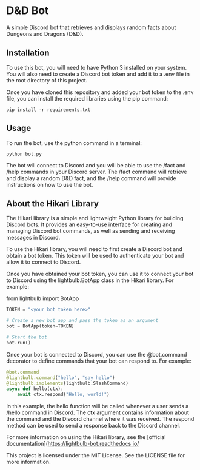 # D&D Bot

A simple Discord bot that retrieves and displays random facts about Dungeons and Dragons (D&D).

## Installation

To use this bot, you will need to have Python 3 installed on your system. You will also need to create a Discord bot token and add it to a .env file in the root directory of this project.

Once you have cloned this repository and added your bot token to the .env file, you can install the required libraries using the pip command:

```
pip install -r requirements.txt
```

## Usage

To run the bot, use the python command in a terminal:

```
python bot.py
```

The bot will connect to Discord and you will be able to use the /fact and /help commands in your Discord server. The /fact command will retrieve and display a random D&D fact, and the /help command will provide instructions on how to use the bot.


## About the Hikari Library

The Hikari library is a simple and lightweight Python library for building Discord bots. It provides an easy-to-use interface for creating and managing Discord bot commands, as well as sending and receiving messages in Discord.

To use the Hikari library, you will need to first create a Discord bot and obtain a bot token. This token will be used to authenticate your bot and allow it to connect to Discord.

Once you have obtained your bot token, you can use it to connect your bot to Discord using the lightbulb.BotApp class in the Hikari library. For example:

from lightbulb import BotApp

```py
TOKEN = "<your bot token here>"

# Create a new bot app and pass the token as an argument
bot = BotApp(token=TOKEN)

# Start the bot
bot.run()
```

Once your bot is connected to Discord, you can use the @bot.command decorator to define commands that your bot can respond to. For example:

```py
@bot.command
@lightbulb.command("hello", "say hello")
@lightbulb.implements(lightbulb.SlashCommand)
async def hello(ctx):
    await ctx.respond("Hello, world!")
```

In this example, the hello function will be called whenever a user sends a /hello command in Discord. The ctx argument contains information about the command and the Discord channel where it was received. The respond method can be used to send a response back to the Discord channel.

For more information on using the Hikari library, see the [official documentation](<https://lightbulb-bot.readthedocs.io/>

This project is licensed under the MIT License. See the LICENSE file for more information.
